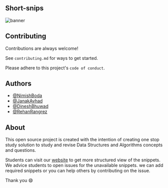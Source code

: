 
## Short-snips

![banner](https://user-images.githubusercontent.com/80969920/188914668-9362928d-6c16-4e06-8470-24ba214cc272.png)


## Contributing

Contributions are always welcome!

See `contributing.md` for ways to get started.

Please adhere to this project's `code of conduct`.


## Authors

- [@NimishBoda](https://github.com/nimish07-ai)
- [@JanakAvhad](https://github.com/janak27)
- [@DineshBhuwad](https://github.com/DineshBhuwad)
- [@RehanRangrez](https://github.com/RehanRangrez)



## About

This open source project is created with the intention of creating one stop study solution to study and revise Data Structures and Algorithms concepts and questions.


Students can visit our [website](https://short-snips.github.io/Snips_contribution/) to get more structured view of the snippets. We advice students to open issues for the unavailable snippets. 
we can add required snippets or you can help others by contributing on the issue.

Thank you 😄
